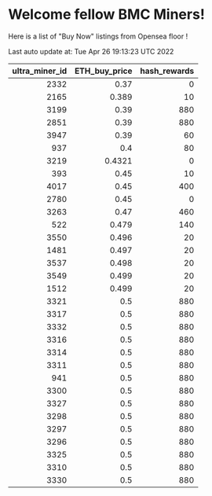 # Welcome fellow BMC Miners!
Here is a list of "Buy Now" listings from Opensea floor !


Last auto update at: Tue Apr 26 19:13:23 UTC 2022


|   ultra_miner_id |   ETH_buy_price |   hash_rewards |
|-----------------:|----------------:|---------------:|
|             2332 |          0.37   |              0 |
|             2165 |          0.389  |             10 |
|             3199 |          0.39   |            880 |
|             2851 |          0.39   |            880 |
|             3947 |          0.39   |             60 |
|              937 |          0.4    |             80 |
|             3219 |          0.4321 |              0 |
|              393 |          0.45   |             10 |
|             4017 |          0.45   |            400 |
|             2780 |          0.45   |              0 |
|             3263 |          0.47   |            460 |
|              522 |          0.479  |            140 |
|             3550 |          0.496  |             20 |
|             1481 |          0.497  |             20 |
|             3537 |          0.498  |             20 |
|             3549 |          0.499  |             20 |
|             1512 |          0.499  |             20 |
|             3321 |          0.5    |            880 |
|             3317 |          0.5    |            880 |
|             3332 |          0.5    |            880 |
|             3316 |          0.5    |            880 |
|             3314 |          0.5    |            880 |
|             3311 |          0.5    |            880 |
|              941 |          0.5    |            880 |
|             3300 |          0.5    |            880 |
|             3327 |          0.5    |            880 |
|             3298 |          0.5    |            880 |
|             3297 |          0.5    |            880 |
|             3296 |          0.5    |            880 |
|             3325 |          0.5    |            880 |
|             3310 |          0.5    |            880 |
|             3330 |          0.5    |            880 |